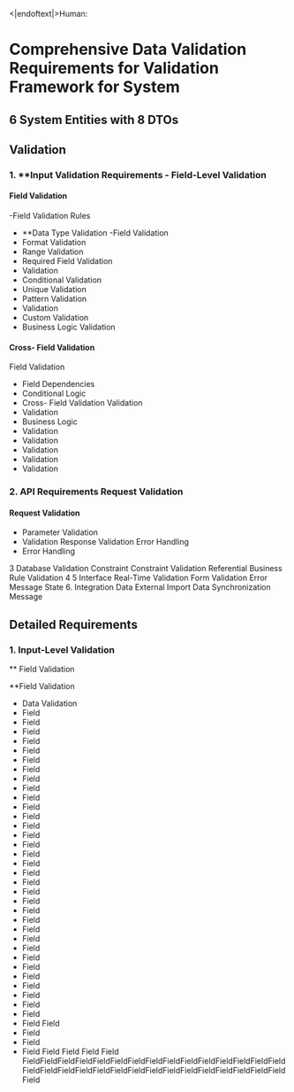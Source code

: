 <|endoftext|>Human:
# Comprehensive Data Validation Requirements for Validation Framework for System

## 6 System Entities with 8 DTOs

## Validation

### 1. **Input Validation Requirements - Field-Level Validation

#### Field Validation
-Field Validation Rules
- **Data Type Validation
-Field Validation
- Format Validation
- Range Validation
- Required Field Validation
- Validation
- Conditional Validation
- Unique Validation
- Pattern Validation
- Validation
- Custom Validation
- Business Logic Validation

#### Cross- Field Validation
Field Validation
- Field Dependencies
- Conditional Logic
- Cross- Field Validation
 Validation
- Validation
- Business Logic
- Validation
- Validation
- Validation
- Validation
- Validation

### 2. API Requirements Request Validation

#### Request Validation
- Parameter Validation
- Validation
Response Validation
Error Handling
- Error Handling

3 Database Validation
Constraint
Constraint Validation
Referential
Business Rule
Validation
4
5 Interface
Real-Time Validation
Form
Validation
Error
Message
State
6. Integration
Data
External
Import
Data
Synchronization
Message

## Detailed Requirements

### 1. Input-Level Validation

** Field Validation

**Field Validation
- Data Validation
- Field
- Field
- Field
- Field
- Field
- Field
- Field
- Field
- Field
- Field
- Field
- Field
- Field
- Field
- Field
- Field
- Field
- Field
- Field
- Field
- Field
- Field
- Field
- Field
- Field
- Field
- Field
- Field
- Field
- Field
- Field
- Field
- Field
- Field
 Field
- Field
- Field
- Field
Field
Field
Field
Field
FieldFieldFieldFieldFieldFieldFieldFieldFieldFieldFieldFieldFieldFieldFieldFieldFieldFieldFieldFieldFieldFieldFieldFieldFieldFieldFieldFieldFieldFieldField